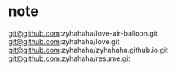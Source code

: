# note


git@github.com:zyhahaha/love-air-balloon.git
git@github.com:zyhahaha/love.git
git@github.com:zyhahaha/zyhahaha.github.io.git
git@github.com:zyhahaha/resume.git
